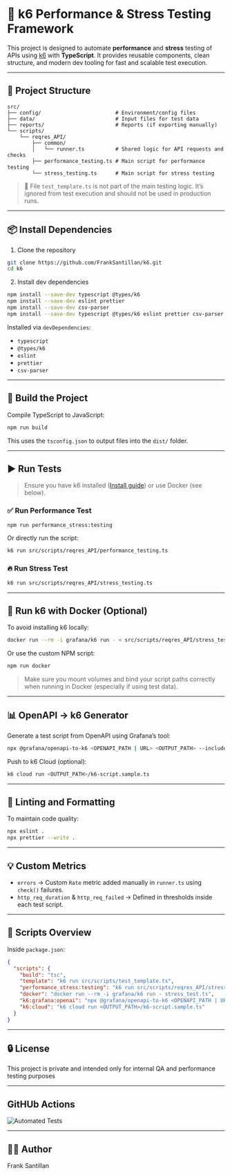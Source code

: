 # 🚀 k6 Performance & Stress Testing Framework

This project is designed to automate **performance** and **stress** testing of APIs using [k6](https://k6.io/) with **TypeScript**. It provides reusable components, clean structure, and modern dev tooling for fast and scalable test execution.

---

## 📁 Project Structure

```
src/
├── config/                        # Environment/config files
├── data/                          # Input files for test data
├── reports/                       # Reports (if exporting manually)
└── scripts/
    └── reqres_API/
        ├── common/
        │   └── runner.ts          # Shared logic for API requests and checks
        ├── performance_testing.ts # Main script for performance testing
        └── stress_testing.ts      # Main script for stress testing
```

> 🧪 File `test_template.ts` is not part of the main testing logic. It’s ignored from test execution and should not be used in production runs.

---

## 📦 Install Dependencies

1. Clone the repository

```bash
git clone https://github.com/FrankSantillan/k6.git
cd k6
```

2. Install dev dependencies

```bash
npm install --save-dev typescript @types/k6
npm install --save-dev eslint prettier
npm install --save-dev csv-parser
npm install --save-dev typescript @types/k6 eslint prettier csv-parser

```

Installed via `devDependencies`:
- `typescript`
- `@types/k6`
- `eslint`
- `prettier`
- `csv-parser`

---

## 🧱 Build the Project

Compile TypeScript to JavaScript:

```bash
npm run build
```

This uses the `tsconfig.json` to output files into the `dist/` folder.

---

## ▶️ Run Tests

> Ensure you have k6 installed ([Install guide](https://k6.io/docs/getting-started/installation/)) or use Docker (see below).

### ✅ Run Performance Test

```bash
npm run performance_stress:testing
```

Or directly run the script:

```bash
k6 run src/scripts/reqres_API/performance_testing.ts
```

### 🔥 Run Stress Test

```bash
k6 run src/scripts/reqres_API/stress_testing.ts
```

---

## 🐳 Run k6 with Docker (Optional)

To avoid installing k6 locally:

```bash
docker run --rm -i grafana/k6 run - < src/scripts/reqres_API/stress_testing.ts
```

Or use the custom NPM script:

```bash
npm run docker
```

> Make sure you mount volumes and bind your script paths correctly when running in Docker (especially if using test data).

---

## 📊 OpenAPI → k6 Generator

Generate a test script from OpenAPI using Grafana’s tool:

```bash
npx @grafana/openapi-to-k6 <OPENAPI_PATH | URL> <OUTPUT_PATH> --include-sample-script
```

Push to k6 Cloud (optional):

```bash
k6 cloud run <OUTPUT_PATH>/k6-script.sample.ts
```

---

## 🧹 Linting and Formatting

To maintain code quality:

```bash
npx eslint .
npx prettier --write .
```

---

## 💡 Custom Metrics

- `errors` → Custom `Rate` metric added manually in `runner.ts` using `check()` failures.
- `http_req_duration` & `http_req_failed` → Defined in thresholds inside each test script.

---

## 📄 Scripts Overview

Inside `package.json`:

```json
{
  "scripts": {
    "build": "tsc",
    "template": "k6 run src/scripts/test_template.ts",
    "performance_stress:testing": "k6 run src/scripts/reqres_API/stress_testing.ts",
    "docker": "docker run --rm -i grafana/k6 run - stress_test.ts",
    "k6:grafana:openai": "npx @grafana/openapi-to-k6 <OPENAPI_PATH | URL> <OUTPUT_PATH> --include-sample-script",
    "k6:cloud": "k6 cloud run <OUTPUT_PATH>/k6-script.sample.ts"
  }
}
```

---

## 🔒 License

This project is private and intended only for internal QA and performance testing purposes

---
## GitHUb Actions
![Automated Tests](https://github.com/FrankSantillan/ADT-Take-Home/actions/workflows/automated-tests.yml/badge.svg?branch=dev)

---
## 🧑‍💻 Author
Frank Santillan
